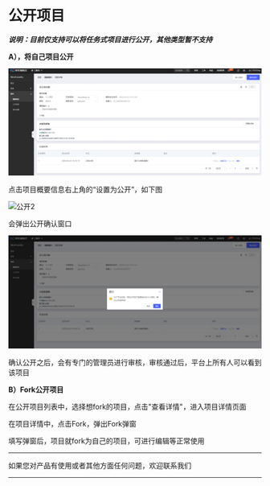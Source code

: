 # 公开项目

***说明：目前仅支持可以将任务式项目进行公开，其他类型暂不支持***

**A），将自己项目公开**

![公开1](../../../../../image/AI-and-Machine-Learning/NeuFoundry/8.1.4/8.1.4.3/8.1.4.3.5/1.png "公开1")

点击项目概要信息右上角的“设置为公开”，如下图

![公开2](../../../../../image/AI-and-Machine-Learning/NeuFoundry/8.1.4/8.1.4.3/8.1.4.3.5/2.png"公开2")

会弹出公开确认窗口

![公开3](../../../../../image/AI-and-Machine-Learning/NeuFoundry/8.1.4/8.1.4.3/8.1.4.3.5/3.png "公开3")

确认公开之后，会有专门的管理员进行审核，审核通过后，平台上所有人可以看到该项目

**B）Fork公开项目**

在公开项目列表中，选择想fork的项目，点击"查看详情"，进入项目详情页面



在项目详情中，点击Fork，弹出Fork弹窗



填写弹窗后，项目就fork为自己的项目，可进行编辑等正常使用




---

如果您对产品有使用或者其他方面任何问题，欢迎联系我们

---